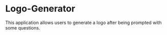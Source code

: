 # Logo-Generator
This application allows users to generate a logo after being prompted with some questions.
